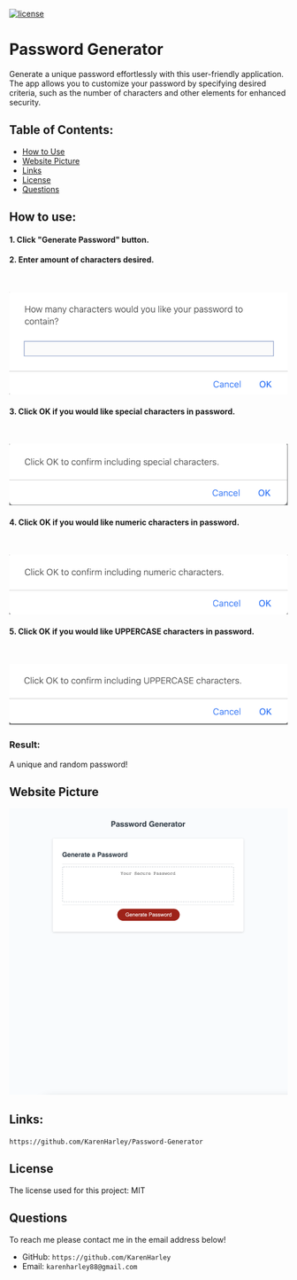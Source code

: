 [![license](https://img.shields.io/github/license/DAVFoundation/captain-n3m0.svg?style=flat-square)](https://github.com/DAVFoundation/captain-n3m0/blob/master/LICENSE)

# Password Generator

Generate a unique password effortlessly with this user-friendly application. The app allows you to customize your password by specifying desired criteria, such as the number of characters and other elements for enhanced security.
## Table of Contents:

- [How to Use](#how-to-use)
- [Website Picture](#website-picture)
- [Links](#links)
- [License](#license)
- [Questions](#questions)


## How to use:

#### 1. Click "Generate Password" button.
#### 2. Enter amount of characters desired.

<br/>

![Enter amount of characters desired](./pics/numberOfChar.png)

#### 3. Click OK if you would like special characters in password.

<br/>

![special characters in password](./pics/special.png)

#### 4. Click OK if you would like numeric characters in password.

<br/>

![special characters in password](./pics/numbers.png)

#### 5. Click OK if you would like UPPERCASE characters in password.

<br/>

![UPPERCASE characters in password](./pics/uppercase.png)

### Result:

A unique and random password!

## Website Picture

![The Password Generator application displays a red button to "Generate Password".](./pics/web-pic.png)

## Links:

`https://github.com/KarenHarley/Password-Generator`

## License

The license used for this project: MIT

## Questions

To reach me please contact me in the email address below!

- GitHub: `https://github.com/KarenHarley`
- Email: `karenharley88@gmail.com`

